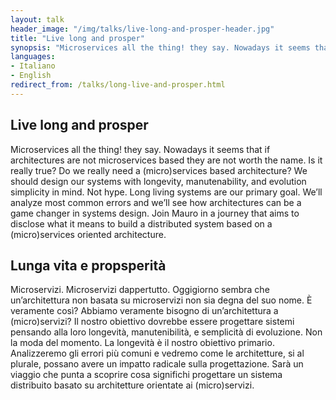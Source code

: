 ```yaml
---
layout: talk
header_image: "/img/talks/live-long-and-prosper-header.jpg"
title: "Live long and prosper"
synopsis: "Microservices all the thing! they say. Nowadays it seems that if architectures are not microservices based they are not worth the name. Is it really true? Do we really need a (micro)services based architecture? We should design our systems with longevity, manutenability, and evolution simplicity in mind. Not hype. Long living systems are our primary goal. We’ll analyze most common errors and we’ll see how architectures can be a game changer in systems design. Join Mauro in a journey that aims to disclose what it means to build a distributed system based on a (micro)services oriented architecture."
languages:
- Italiano
- English
redirect_from: /talks/long-live-and-prosper.html
---
```


## Live long and prosper

Microservices all the thing! they say. Nowadays it seems that if architectures are not microservices based they are not worth the name. Is it really true? Do we really need a (micro)services based architecture? We should design our systems with longevity, manutenability, and evolution simplicity in mind. Not hype. Long living systems are our primary goal. We’ll analyze most common errors and we’ll see how architectures can be a game changer in systems design. Join Mauro in a journey that aims to disclose what it means to build a distributed system based on a (micro)services oriented architecture.

## Lunga vita e propsperità

Microservizi. Microservizi dappertutto. Oggigiorno sembra che un’architettura non basata su microservizi non sia degna del suo nome. È veramente così? Abbiamo veramente bisogno di un’architettura a (micro)servizi? Il nostro obiettivo dovrebbe essere progettare sistemi pensando alla loro longevità, manutenibilità, e semplicità di evoluzione. Non la moda del momento. La longevità è il nostro obiettivo primario. Analizzeremo gli errori più comuni e vedremo come le architetture, si al plurale, possano avere un impatto radicale sulla progettazione. Sarà un viaggio che punta a scoprire cosa significhi progettare un sistema distribuito basato su architetture orientate ai (micro)servizi.
